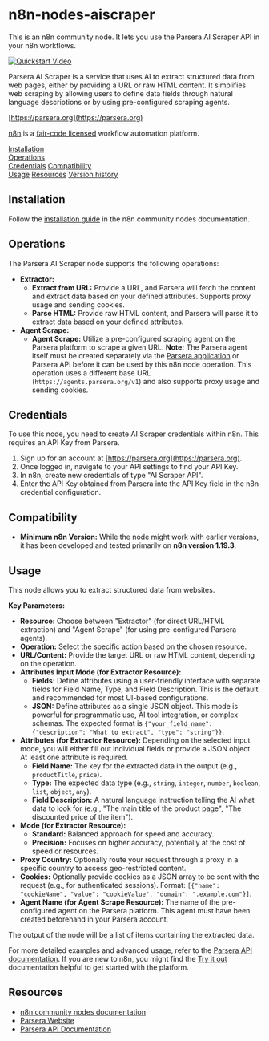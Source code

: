 # n8n-nodes-aiscraper

This is an n8n community node. It lets you use the Parsera AI Scraper API in your n8n workflows.

[![Quickstart Video](https://img.youtube.com/vi/VUzKFRuqvGM/0.jpg)](https://www.youtube.com/watch?v=VUzKFRuqvGM)

Parsera AI Scraper is a service that uses AI to extract structured data from web pages, either by providing a URL or raw HTML content. It simplifies web scraping by allowing users to define data fields through natural language descriptions or by using pre-configured scraping agents.

[https://parsera.org](https://parsera.org)

[n8n](https://n8n.io/) is a [fair-code licensed](https://docs.n8n.io/reference/license/) workflow automation platform.

[Installation](#installation)  
[Operations](#operations)  
[Credentials](#credentials)
[Compatibility](#compatibility)  
[Usage](#usage)
[Resources](#resources)
[Version history](#version-history)

## Installation

Follow the [installation guide](https://docs.n8n.io/integrations/community-nodes/installation/) in the n8n community nodes documentation.

## Operations

The Parsera AI Scraper node supports the following operations:

*   **Extractor:**
    *   **Extract from URL:** Provide a URL, and Parsera will fetch the content and extract data based on your defined attributes. Supports proxy usage and sending cookies.
    *   **Parse HTML:** Provide raw HTML content, and Parsera will parse it to extract data based on your defined attributes.
*   **Agent Scrape:**
    *   **Agent Scrape:** Utilize a pre-configured scraping agent on the Parsera platform to scrape a given URL. **Note:** The Parsera agent itself must be created separately via the [Parsera application](https://parsera.org) or Parsera API before it can be used by this n8n node operation. This operation uses a different base URL (`https://agents.parsera.org/v1`) and also supports proxy usage and sending cookies.

## Credentials

To use this node, you need to create AI Scraper credentials within n8n. This requires an API Key from Parsera.

1.  Sign up for an account at [https://parsera.org](https://parsera.org).
2.  Once logged in, navigate to your API settings to find your API Key.
3.  In n8n, create new credentials of type "AI Scraper API".
4.  Enter the API Key obtained from Parsera into the API Key field in the n8n credential configuration.

## Compatibility

*   **Minimum n8n Version:** While the node might work with earlier versions, it has been developed and tested primarily on **n8n version 1.19.3**.

## Usage

This node allows you to extract structured data from websites.

**Key Parameters:**

*   **Resource:** Choose between "Extractor" (for direct URL/HTML extraction) and "Agent Scrape" (for using pre-configured Parsera agents).
*   **Operation:** Select the specific action based on the chosen resource.
*   **URL/Content:** Provide the target URL or raw HTML content, depending on the operation.
*   **Attributes Input Mode (for Extractor Resource):**
    *   **Fields:** Define attributes using a user-friendly interface with separate fields for Field Name, Type, and Field Description. This is the default and recommended for most UI-based configurations.
    *   **JSON:** Define attributes as a single JSON object. This mode is powerful for programmatic use, AI tool integration, or complex schemas. The expected format is `{"your_field_name": {"description": "What to extract", "type": "string"}}`.
*   **Attributes (for Extractor Resource):** Depending on the selected input mode, you will either fill out individual fields or provide a JSON object. At least one attribute is required.
    *   **Field Name:** The key for the extracted data in the output (e.g., `productTitle`, `price`).
    *   **Type:** The expected data type (e.g., `string`, `integer`, `number`, `boolean`, `list`, `object`, `any`).
    *   **Field Description:** A natural language instruction telling the AI what data to look for (e.g., "The main title of the product page", "The discounted price of the item").
*   **Mode (for Extractor Resource):**
    *   **Standard:** Balanced approach for speed and accuracy.
    *   **Precision:** Focuses on higher accuracy, potentially at the cost of speed or resources.
*   **Proxy Country:** Optionally route your request through a proxy in a specific country to access geo-restricted content.
*   **Cookies:** Optionally provide cookies as a JSON array to be sent with the request (e.g., for authenticated sessions). Format: `[{"name": "cookieName", "value": "cookieValue", "domain": ".example.com"}]`.
*   **Agent Name (for Agent Scrape Resource):** The name of the pre-configured agent on the Parsera platform. This agent must have been created beforehand in your Parsera account.

The output of the node will be a list of items containing the extracted data.

For more detailed examples and advanced usage, refer to the [Parsera API documentation](https://docs.parsera.org/api/getting-started/).
If you are new to n8n, you might find the [Try it out](https://docs.n8n.io/try-it-out/) documentation helpful to get started with the platform.

## Resources

*   [n8n community nodes documentation](https://docs.n8n.io/integrations/community-nodes/)
*   [Parsera Website](https://parsera.org)
*   [Parsera API Documentation](https://docs.parsera.org/api/getting-started/)

